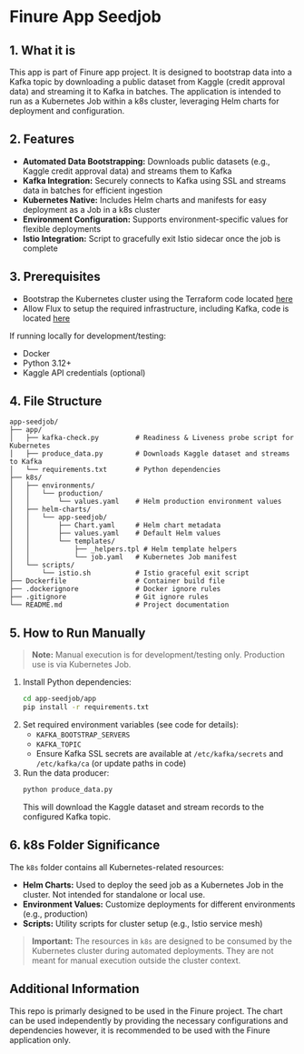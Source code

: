 # Finure App Seedjob

## 1. What it is
This app is part of Finure app project. It is designed to bootstrap data into a Kafka topic by downloading a public dataset from Kaggle (credit approval data) and streaming it to Kafka in batches. The application is intended to run as a Kubernetes Job within a k8s cluster, leveraging Helm charts for deployment and configuration.

## 2. Features
- **Automated Data Bootstrapping:** Downloads public datasets (e.g., Kaggle credit approval data) and streams them to Kafka
- **Kafka Integration:** Securely connects to Kafka using SSL and streams data in batches for efficient ingestion
- **Kubernetes Native:** Includes Helm charts and manifests for easy deployment as a Job in a k8s cluster
- **Environment Configuration:** Supports environment-specific values for flexible deployments
- **Istio Integration:** Script to gracefully exit Istio sidecar once the job is complete

## 3. Prerequisites
- Bootstrap the Kubernetes cluster using the Terraform code located [here](https://github.com/finure/terraform)
- Allow Flux to setup the required infrastructure, including Kafka, code is located [here](https://github.com/finure/kubernetes)

If running locally for development/testing:
- Docker
- Python 3.12+ 
- Kaggle API credentials (optional)

## 4. File Structure
```
app-seedjob/
├── app/
│   ├── kafka-check.py         # Readiness & Liveness probe script for Kubernetes
│   ├── produce_data.py        # Downloads Kaggle dataset and streams to Kafka
│   └── requirements.txt       # Python dependencies
├── k8s/
│   ├── environments/
│   │   └── production/
│   │       └── values.yaml    # Helm production environment values
│   ├── helm-charts/
│   │   └── app-seedjob/
│   │       ├── Chart.yaml     # Helm chart metadata
│   │       ├── values.yaml    # Default Helm values
│   │       └── templates/
│   │           ├── _helpers.tpl # Helm template helpers
│   │           └── job.yaml   # Kubernetes Job manifest
│   └── scripts/
│       └── istio.sh           # Istio graceful exit script
├── Dockerfile                 # Container build file
├── .dockerignore              # Docker ignore rules
├── .gitignore                 # Git ignore rules
└── README.md                  # Project documentation
```

## 5. How to Run Manually

> **Note:** Manual execution is for development/testing only. Production use is via Kubernetes Job.

1. Install Python dependencies:
	```bash
	cd app-seedjob/app
	pip install -r requirements.txt
	```
2. Set required environment variables (see code for details):
	- `KAFKA_BOOTSTRAP_SERVERS`
	- `KAFKA_TOPIC`
	- Ensure Kafka SSL secrets are available at `/etc/kafka/secrets` and `/etc/kafka/ca` (or update paths in code)
3. Run the data producer:
	```bash
	python produce_data.py
	```
	This will download the Kaggle dataset and stream records to the configured Kafka topic.

## 6. k8s Folder Significance

The `k8s` folder contains all Kubernetes-related resources:
- **Helm Charts:** Used to deploy the seed job as a Kubernetes Job in the cluster. Not intended for standalone or local use.
- **Environment Values:** Customize deployments for different environments (e.g., production)
- **Scripts:** Utility scripts for cluster setup (e.g., Istio service mesh)

> **Important:** The resources in `k8s` are designed to be consumed by the Kubernetes cluster during automated deployments. They are not meant for manual execution outside the cluster context.

## Additional Information

This repo is primarly designed to be used in the Finure project. The chart can be used independently by providing the necessary configurations and dependencies however, it is recommended to be used with the Finure application only.